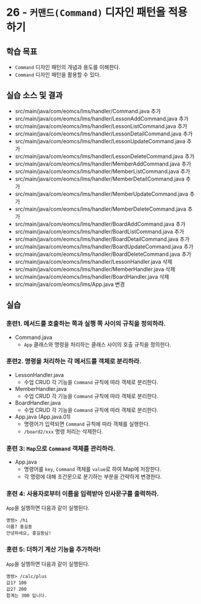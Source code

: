 # 26 - `커맨드(Command)` 디자인 패턴을 적용하기

## 학습 목표

- `Command` 디자인 패턴의 개념과 용도를 이해한다.
- `Command` 디자인 패턴을 활용할 수 있다.


## 실습 소스 및 결과

- src/main/java/com/eomcs/lms/handler/Command.java 추가
- src/main/java/com/eomcs/lms/handler/LessonAddCommand.java 추가
- src/main/java/com/eomcs/lms/handler/LessonListCommand.java 추가
- src/main/java/com/eomcs/lms/handler/LessonDetailCommand.java 추가
- src/main/java/com/eomcs/lms/handler/LessonUpdateCommand.java 추가
- src/main/java/com/eomcs/lms/handler/LessonDeleteCommand.java 추가
- src/main/java/com/eomcs/lms/handler/MemberAddCommand.java 추가
- src/main/java/com/eomcs/lms/handler/MemberListCommand.java 추가
- src/main/java/com/eomcs/lms/handler/MemberDetailCommand.java 추가
- src/main/java/com/eomcs/lms/handler/MemberUpdateCommand.java 추가
- src/main/java/com/eomcs/lms/handler/MemberDeleteCommand.java 추가
- src/main/java/com/eomcs/lms/handler/BoardAddCommand.java 추가
- src/main/java/com/eomcs/lms/handler/BoardListCommand.java 추가
- src/main/java/com/eomcs/lms/handler/BoardDetailCommand.java 추가
- src/main/java/com/eomcs/lms/handler/BoardUpdateCommand.java 추가
- src/main/java/com/eomcs/lms/handler/BoardDeleteCommand.java 추가
- src/main/java/com/eomcs/lms/handler/LessonHandler.java 삭제
- src/main/java/com/eomcs/lms/handler/MemberHandler.java 삭제
- src/main/java/com/eomcs/lms/handler/BoardHandler.java 삭제
- src/main/java/com/eomcs/lms/App.java 변경

## 실습

### 훈련1. 메서드를 호출하는 쪽과 실행 쪽 사이의 규칙을 정의하라.

- Command.java
    - `App` 클래스와 명령을 처리하는 클래스 사이의 호출 규칙을 정의한다.

### 훈련2. 명령을 처리하는 각 메서드를 객체로 분리하라.

- LessonHandler.java
    - 수업 CRUD 각 기능을 `Command` 규칙에 따라 객체로 분리한다.
- MemberHandler.java
    - 수업 CRUD 각 기능을 `Command` 규칙에 따라 객체로 분리한다.
- BoardHandler.java
    - 수업 CRUD 각 기능을 `Command` 규칙에 따라 객체로 분리한다.
- App.java (App.java.01)
    - 명령어가 입력되면 `Command` 규칙에 따라 객체를 실행한다.
    - `/board2/xxx` 명령 처리는 삭제한다.

### 훈련 3: `Map`으로 `Command` 객체를 관리하라.

- App.java
    - 명령어를 `key`, `Command` 객체를 `value`로 하여 Map에 저장한다.
    - 각 명령에 대해 조건문으로 분기하는 부분을 간략하게 변경한다.

### 훈련 4: 사용자로부터 이름을 입력받아 인사문구를 출력하라.
`App`을 실행하면 다음과 같이 실행된다.
```
명령> /hi
이름? 홍길동
안녕하세요, 홍길동님!

```

### 훈련 5: 더하기 계산 기능을 추가하라!
`App`을 실행하면 다음과 같이 실행된다.
```
명령> /calc/plus
값1? 100
값2? 200
합계는 300 입니다.

```